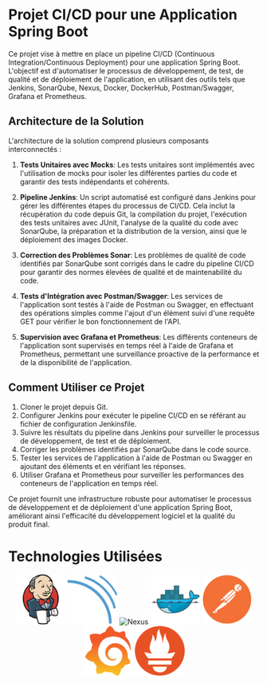 # Projet CI/CD pour une Application Spring Boot

Ce projet vise à mettre en place un pipeline CI/CD (Continuous Integration/Continuous Deployment) pour une application Spring Boot. L'objectif est d'automatiser le processus de développement, de test, de qualité et de déploiement de l'application, en utilisant des outils tels que Jenkins, SonarQube, Nexus, Docker, DockerHub, Postman/Swagger, Grafana et Prometheus.

## Architecture de la Solution

L'architecture de la solution comprend plusieurs composants interconnectés :

1. **Tests Unitaires avec Mocks**: Les tests unitaires sont implémentés avec l'utilisation de mocks pour isoler les différentes parties du code et garantir des tests indépendants et cohérents.

2. **Pipeline Jenkins**: Un script automatisé est configuré dans Jenkins pour gérer les différentes étapes du processus de CI/CD. Cela inclut la récupération du code depuis Git, la compilation du projet, l'exécution des tests unitaires avec JUnit, l'analyse de la qualité du code avec SonarQube, la préparation et la distribution de la version, ainsi que le déploiement des images Docker.

3. **Correction des Problèmes Sonar**: Les problèmes de qualité de code identifiés par SonarQube sont corrigés dans le cadre du pipeline CI/CD pour garantir des normes élevées de qualité et de maintenabilité du code.

4. **Tests d'Intégration avec Postman/Swagger**: Les services de l'application sont testés à l'aide de Postman ou Swagger, en effectuant des opérations simples comme l'ajout d'un élément suivi d'une requête GET pour vérifier le bon fonctionnement de l'API.

5. **Supervision avec Grafana et Prometheus**: Les différents conteneurs de l'application sont supervisés en temps réel à l'aide de Grafana et Prometheus, permettant une surveillance proactive de la performance et de la disponibilité de l'application.

## Comment Utiliser ce Projet

1. Cloner le projet depuis Git.
2. Configurer Jenkins pour exécuter le pipeline CI/CD en se référant au fichier de configuration Jenkinsfile.
3. Suivre les résultats du pipeline dans Jenkins pour surveiller le processus de développement, de test et de déploiement.
4. Corriger les problèmes identifiés par SonarQube dans le code source.
5. Tester les services de l'application à l'aide de Postman ou Swagger en ajoutant des éléments et en vérifiant les réponses.
6. Utiliser Grafana et Prometheus pour surveiller les performances des conteneurs de l'application en temps réel.

Ce projet fournit une infrastructure robuste pour automatiser le processus de développement et de déploiement d'une application Spring Boot, améliorant ainsi l'efficacité du développement logiciel et la qualité du produit final.

# Technologies Utilisées



<div align="center">
  <img src="https://raw.githubusercontent.com/devicons/devicon/master/icons/jenkins/jenkins-original.svg" alt="Jenkins" width="100"/>
  <img src="https://raw.githubusercontent.com/devicons/devicon/master/icons/sonarqube/sonarqube-original.svg" alt="SonarQube" width="100"/>
  <img src="https://raw.githubusercontent.com/devicons/devicon/master/icons/nexus/nexus-original-wordmark.svg" alt="Nexus" width="100"/>
  <img src="https://raw.githubusercontent.com/devicons/devicon/master/icons/docker/docker-original.svg" alt="Docker" width="100"/>
  <img src="https://raw.githubusercontent.com/devicons/devicon/master/icons/postman/postman-original.svg" alt="Postman" width="100"/>
  <img src="https://raw.githubusercontent.com/devicons/devicon/master/icons/grafana/grafana-original.svg" alt="Grafana" width="100"/>
  <img src="https://raw.githubusercontent.com/devicons/devicon/master/icons/prometheus/prometheus-original.svg" alt="Prometheus" width="100"/>
</div>

